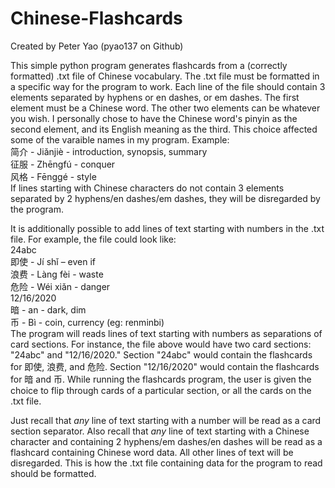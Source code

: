 # Chinese-Flashcards
Created by Peter Yao (pyao137 on Github)

This simple python program generates flashcards from a (correctly formatted) .txt file of Chinese vocabulary.
The .txt file must be formatted in a specific way for the program to work. Each line of the file should contain 3 elements separated by hyphens or en dashes, or em dashes.
The first element must be a Chinese word. The other two elements can be whatever you wish. 
I personally chose to have the Chinese word's pinyin as the second element, and its English meaning as the third. This choice affected some of the varaible names in my program.
Example: <br>
  简介 - Jiǎnjiè - introduction, synopsis, summary <br>
  征服 - Zhēngfú - conquer <br>
  风格 - Fēnggé - style <br>
If lines starting with Chinese characters do not contain 3 elements separated by 2 hyphens/en dashes/em dashes, they will be disregarded by the program. <br>

It is additionally possible to add lines of text starting with numbers in the .txt file. For example, the file could look like: <br>
  24abc <br>
  即使 - Jí shǐ – even if <br>
  浪费 - Làng fèi - waste <br>
  危险 - Wéi xiǎn - danger <br>
  12/16/2020 <br>
  暗 - an - dark, dim <br>
  币 - Bì - coin, currency (eg: renminbi) <br>
The program will reads lines of text starting with numbers as separations of card sections. For instance, the file above would have two card sections: "24abc" and "12/16/2020."
Section "24abc" would contain the flashcards for 即使, 浪费, and 危险. Section "12/16/2020" would contain the flashcards for 暗 and 币. 
While running the flashcards program, the user is given the choice to flip through cards of a particular section, or all the cards on the .txt file. <br>

Just recall that *any* line of text starting with a number will be read as a card section separator.
Also recall that *any* line of text starting with a Chinese character and containing 2 hyphens/em dashes/en dashes will be read as a flashcard containing Chinese word data.
All other lines of text will be disregarded. This is how the .txt file containing data for the program to read should be formatted.

